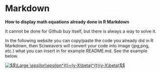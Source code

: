 # Markdown

**How to display math equations already done in R Markdown**

It cannot be done for Github buy itself, but there is always a way to solve it.

In the following website you can copy/paste the code you already did in R Markdown,
then Sciweavers will convert your code into image (jpg,png, etc.) what you can insert 
in for example README.md. See the example below.

<a href="https://www.codecogs.com/eqnedit.php?latex=$$\Large&space;\epsilon\epsilon^{t}=(y-X\beta)^{t}(y-X\beta)$$" target="_blank"><img src="https://latex.codecogs.com/gif.latex?$$\Large&space;\epsilon\epsilon^{t}=(y-X\beta)^{t}(y-X\beta)$$" title="$$\Large \epsilon\epsilon^{t}=(y-X\beta)^{t}(y-X\beta)$$" /></a>
